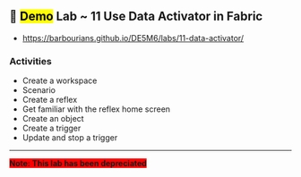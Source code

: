## 🧪 <mark>Demo</mark> Lab ~ 11 Use Data Activator in Fabric

- https://barbourians.github.io/DE5M6/labs/11-data-activator/

### Activities

- Create a workspace
- Scenario
- Create a reflex
- Get familiar with the reflex home screen
- Create an object
- Create a trigger
- Update and stop a trigger

<hr>

<span style="background-color: red;">**Note: This lab has been depreciated**</span>
